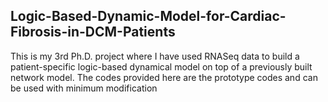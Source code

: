 ## Logic-Based-Dynamic-Model-for-Cardiac-Fibrosis-in-DCM-Patients
This is my 3rd Ph.D. project where I have used RNASeq data to build a patient-specific logic-based dynamical model on top of a previously built network model. 
The codes provided here are the prototype codes and can be used with minimum modification 
